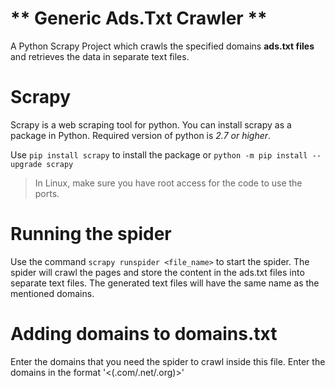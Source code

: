 # ** Generic Ads.Txt Crawler **

A Python Scrapy Project which crawls the specified domains **ads.txt files** and retrieves the data in separate text files.

# Scrapy

Scrapy is a web scraping tool for python. You can install scrapy as a package in Python. Required version of python is *2.7 or higher*.

Use `pip install scrapy` to install the package or `python -m pip install --upgrade scrapy`

>In Linux, make sure you have root access for the code to use the ports.

# Running the spider

Use the command `scrapy runspider <file_name>` to start the spider. The spider will crawl the pages and store the content in the ads.txt files into separate text files. The generated text files will have the same name as the mentioned domains.

# Adding domains to domains.txt

Enter the domains that you need the spider to crawl inside this file. Enter the domains in the format '<domain-name><(.com/.net/.org)>'

